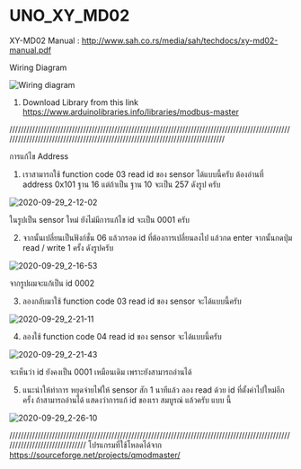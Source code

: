 # UNO_XY_MD02
XY-MD02 Manual : http://www.sah.co.rs/media/sah/techdocs/xy-md02-manual.pdf

Wiring Diagram

![Wiring diagram](https://user-images.githubusercontent.com/30364896/78583121-95953a80-7860-11ea-82fc-86893150ae25.jpg)

 1. Download Library from this link https://www.arduinolibraries.info/libraries/modbus-master

///////////////////////////////////////////////////////////////////////////////////////////////////////////////////////////////////////////////////////////////////////////////


การแก้ไข Address 
1. เราสามารถใช้ function code 03 read id ของ sensor ได้แบบนี้ครับ ต้องอ่านที่ address 0x101 ฐาน 16 แต่ถ้าเป็น ฐาน 10 จะเป็น 257 ดังรูป ครับ

![2020-09-29_2-12-02](https://user-images.githubusercontent.com/30364896/94478498-8edaf500-01fd-11eb-8706-e137eedc503a.png)

ในรูปเป็น sensor ใหม่ ยังไม่มีการแก้ไข id จะเป็น 0001 ครับ

2. จากนั้นเปลี่ยนเป็นฟังก์ชั่น 06 แล้วกรอด id ที่ต้องการเปลี่ยนลงไป แล้วกด enter จากนั้นกดปุ่ม read / write 1 ครั้ง ดังรูปครับ

![2020-09-29_2-16-53](https://user-images.githubusercontent.com/30364896/94478508-926e7c00-01fd-11eb-8b94-b17e6e4d8453.png)

จากรูปผมจะแก้เป็น id 0002

3. ลองกลับมาใช้ function code 03 read id ของ sensor จะได้แบบนี้ครับ

![2020-09-29_2-21-11](https://user-images.githubusercontent.com/30364896/94478524-96020300-01fd-11eb-8ba3-fe19789dcb48.png)

4. ลองใช้ function code 04 read id ของ sensor จะได้แบบนี้ครับ

![2020-09-29_2-21-43](https://user-images.githubusercontent.com/30364896/94478529-97cbc680-01fd-11eb-8702-e2879756394e.png)

จะเห็นว่า id ยังคงเป็น 0001 เหมือนเดิม เพราะยังสามารถอ่านได้

5. แนะนำให้ทำการ หยุดจ่ายไฟให้ sensor สัก 1 นาทีแล้ว ลอง read ด้วย id ที่ตั้งค่าไปใหม่อีกครั้ง ถ้าสามารถอ่านได้ แสดงว่าการแก้ id ของเรา สมบูรณ์ แล้วครับ แบบ นี้

![2020-09-29_2-26-10](https://user-images.githubusercontent.com/30364896/94478539-9ac6b700-01fd-11eb-8231-cbcea9753bd0.png)

//////////////////////////////////////////////////////////////////////////////////////////////////////////////////////////////
โปรแกรมที่ใช้โหลดได้จาก   https://sourceforge.net/projects/qmodmaster/
